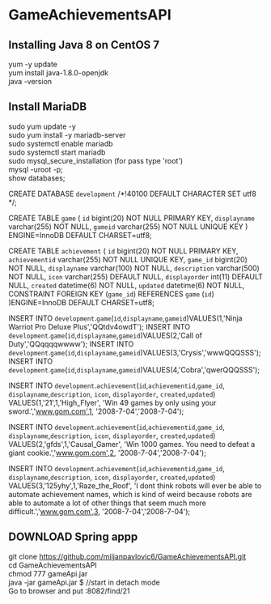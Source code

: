 # GameAchievementsAPI

Installing Java 8 on CentOS 7
--------------------------------------------------------------------------------------------------------------
yum -y update <br />
yum install java-1.8.0-openjdk <br />
java -version <br />

Install MariaDB
--------------------------------------------------------------------------------------------------------------
sudo yum update -y <br />
sudo yum install -y mariadb-server <br />
sudo systemctl enable mariadb <br />
sudo systemctl start mariadb <br />
sudo mysql_secure_installation (for pass type 'root') <br />
mysql -uroot -p; <br />
show databases; <br />

CREATE DATABASE `development` /*!40100 DEFAULT CHARACTER SET utf8 */;

CREATE TABLE `game` (
  `id` bigint(20) NOT NULL PRIMARY KEY,
  `displayname` varchar(255) NOT NULL,
  `gameid` varchar(255) NOT NULL UNIQUE KEY
) ENGINE=InnoDB DEFAULT CHARSET=utf8;

CREATE TABLE `achievement` (
  `id` bigint(20) NOT NULL PRIMARY KEY,
  `achievementid` varchar(255) NOT NULL UNIQUE KEY,
  `game_id` bigint(20) NOT NULL,
  `displayname` varchar(100) NOT NULL,
  `description` varchar(500) NOT NULL,
  `icon` varchar(255) DEFAULT NULL,
  `displayorder` int(11) DEFAULT NULL,
  `created` datetime(6) NOT NULL,
  `updated` datetime(6) NOT NULL,
  CONSTRAINT FOREIGN KEY (`game_id`) REFERENCES `game` (`id`)
)ENGINE=InnoDB DEFAULT CHARSET=utf8;

INSERT INTO `development`.`game`(`id`,`displayname`,`gameid`)VALUES(1,'Ninja Warriot Pro Deluxe Plus','QQtdv4owdT');
INSERT INTO `development`.`game`(`id`,`displayname`,`gameid`)VALUES(2,'Call of Duty','QQqqqqwwww');
INSERT INTO `development`.`game`(`id`,`displayname`,`gameid`)VALUES(3,'Crysis','wwwQQQSSS');
INSERT INTO `development`.`game`(`id`,`displayname`,`gameid`)VALUES(4,'Cobra','qwerQQQSSS');


INSERT INTO `development`.`achievement`(`id`,`achievementid`,`game_id`, `displayname`,`description`, `icon`, `displayorder`, `created`,`updated`)
VALUES(1,'21',1,'High_Flyer', 'Win 49 games by only using your sword.','www.gom.com',1, '2008-7-04','2008-7-04');

INSERT INTO `development`.`achievement`(`id`,`achievementid`,`game_id`, `displayname`,`description`, `icon`, `displayorder`, `created`,`updated`)
VALUES(2,'gfds',1,'Causal_Gamer', 'Win 1000 games. You need to defeat a giant cookie.','www.gom.com',2, '2008-7-04','2008-7-04');

INSERT INTO `development`.`achievement`(`id`,`achievementid`,`game_id`, `displayname`,`description`, `icon`, `displayorder`, `created`,`updated`)
VALUES(3,'125yhy',1,'Raze_the_Roof', 'I dont think robots will ever be able to automate achievement names, which is kind of weird because robots are able to automate a lot of other things that seem much more difficult.','www.gom.com',3, '2008-7-04','2008-7-04');

DOWNLOAD Spring appp
--------------------------------------------------------------------------------------------------------------
git clone https://github.com/miljanpavlovic6/GameAchievementsAPI.git <br />
cd GameAchievementsAPI <br />
chmod 777 gameApi.jar <br />
java -jar gameApi.jar $ //start in detach mode <br />
Go to browser and put <ipaddress>:8082/find/21
